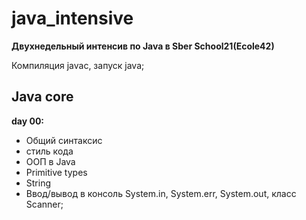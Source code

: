 # java_intensive
**Двухнедельный интенсив по Java в Sber School21(Ecole42)**  

Компиляция javac, запуск java;  
## **Java core**  
**day 00:**
- Общий синтаксис
- стиль кода  
- ООП в Java 
- Primitive types
- String  
- Ввод/вывод в консоль System.in, System.err, System.out, класс Scanner;
